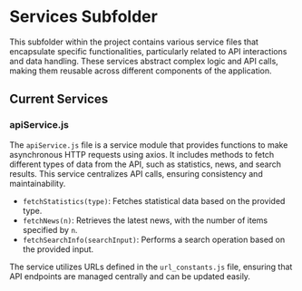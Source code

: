 # Services Subfolder

This subfolder within the project contains various service files that encapsulate specific functionalities, particularly related to API interactions and data handling. These services abstract complex logic and API calls, making them reusable across different components of the application.

## Current Services

### apiService.js

The `apiService.js` file is a service module that provides functions to make asynchronous HTTP requests using axios. It includes methods to fetch different types of data from the API, such as statistics, news, and search results. This service centralizes API calls, ensuring consistency and maintainability.

- `fetchStatistics(type)`: Fetches statistical data based on the provided type.
- `fetchNews(n)`: Retrieves the latest news, with the number of items specified by `n`.
- `fetchSearchInfo(searchInput)`: Performs a search operation based on the provided input.

The service utilizes URLs defined in the `url_constants.js` file, ensuring that API endpoints are managed centrally and can be updated easily.